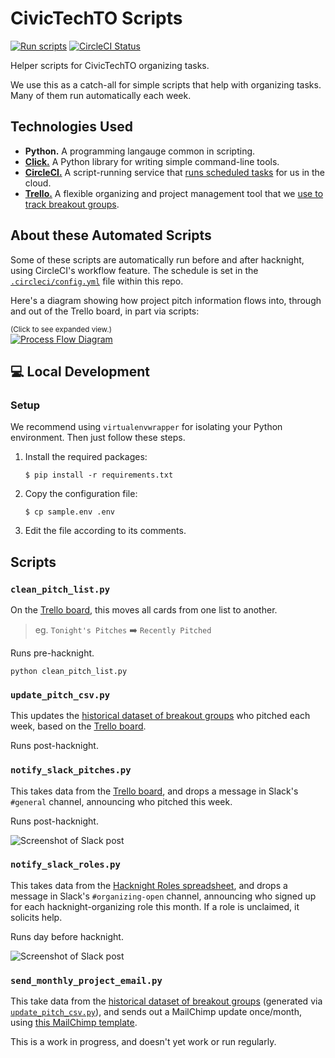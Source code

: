 # CivicTechTO Scripts
[![Run scripts](https://img.shields.io/badge/scheduled%20scripts-RUN-44cc11.svg)][circleci-proj]
[![CircleCI Status](https://img.shields.io/circleci/project/github/CivicTechTO/civictechto-scripts.svg?label=CircleCI)][circleci-proj]

Helper scripts for CivicTechTO organizing tasks.

We use this as a catch-all for simple scripts that help with organizing
tasks. Many of them run automatically each week.

## Technologies Used

- **Python.** A programming langauge common in scripting.
- [**Click.**][click] A Python library for writing simple command-line
  tools.
- [**CircleCI.**][circleci] A script-running service that [runs scheduled
  tasks][circleci-cron] for us in the cloud.
- [**Trello.**][trello] A flexible organizing and project management
  tool that we [use to track breakout groups][trello-board].

## About these Automated Scripts

Some of these scripts are automatically run before and after hacknight,
using CircleCI's workflow feature. The schedule is set in the
[`.circleci/config.yml`][circleci-config] file within this repo.

Here's a diagram showing how project pitch information flows into, through and out of the Trello board, in part via scripts:

<sub>(Click to see expanded view.)</sub><br/>
[![Process Flow Diagram](https://docs.google.com/drawings/d/e/2PACX-1vSNrFFElzvRuHQM44PU--wO3kyDwhR54gnj6mHoXbJ_1CkRzgB2murOhFNM9DxIcnYSYGSk5naJH2p5/pub?w=600)](https://docs.google.com/drawings/d/1h9hY9eyfZzdVbIu-4pihQ6RBgrjj8PbUsHE4oHbGYUY/edit)

## :computer: Local Development

### Setup

We recommend using `virtualenvwrapper` for isolating your Python
environment. Then just follow these steps.

1. Install the required packages:

    ```
    $ pip install -r requirements.txt
    ```

2. Copy the configuration file:

    ```
    $ cp sample.env .env
    ```

3. Edit the file according to its comments.

## Scripts

### `clean_pitch_list.py`

On the [Trello board][trello-board], this moves all cards from one list to another.

> eg. `Tonight's Pitches` :arrow_right: `Recently Pitched`

Runs pre-hacknight.

```
python clean_pitch_list.py
```

### `update_pitch_csv.py`

This updates the [historical dataset of breakout
groups][breakout-dataset] who pitched each week, based on the [Trello
board][trello-board].

Runs post-hacknight.

### `notify_slack_pitches.py`

This takes data from the [Trello board][trello-board], and drops a
message in Slack's `#general` channel, announcing who pitched this week.

Runs post-hacknight.

![Screenshot of Slack post](https://i.imgur.com/M1y4Yi6.png)

### `notify_slack_roles.py`

This takes data from the [Hacknight Roles spreadsheet][hacknight-roles-sheet], and drops a
message in Slack's `#organizing-open` channel, announcing who signed up for each hacknight-organizing role this month. If a role is unclaimed, it solicits help.

Runs day before hacknight.

![Screenshot of Slack post](https://i.imgur.com/PLUi7Lh.png)

### `send_monthly_project_email.py`

This take data from the [historical dataset of breakout
groups][breakout-dataset] (generated via [`update_pitch_csv.py`](#update_pitch_csvpy)), and sends out a MailChimp update once/month, using [this MailChimp template][mailchimp-template].

This is a work in progress, and doesn't yet work or run regularly.

<!-- Links -->
   [click]: http://click.pocoo.org/5/
   [circleci]: https://circleci.com/docs/2.0/about-circleci/
   [circleci-cron]: https://support.circleci.com/hc/en-us/articles/115015481128-Scheduling-jobs-cron-for-builds-
   [circleci-proj]: https://circleci.com/gh/CivicTechTO/civictechto-scripts
   [circleci-config]:.circleci/config.yml#L6-L31
   [breakout-dataset]: https://github.com/CivicTechTO/dataset-civictechto-breakout-groups/blob/master/data/civictechto-breakout-groups.csv
   [trello]: https://trello.com/about
   [trello-board]: https://trello.com/b/EVvNEGK5/hacknight-projects
   [hacknight-roles-sheet]: https://docs.google.com/spreadsheets/d/1v9xUqaSqgvDDlTpFqWtBXDPLKw6HsaFU5DfSO0d_9_0/edit
   [mailchimp-template]: https://us11.admin.mailchimp.com/templates/design?tid=364745
